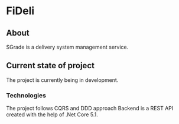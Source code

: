 # FiDeli
## About
SGrade is a delivery system management service.

## Current state of project
The project is currently being in development.

### Technologies
The project follows CQRS and DDD approach
Backend is a  REST API created with the help of .Net Core 5.1.  
